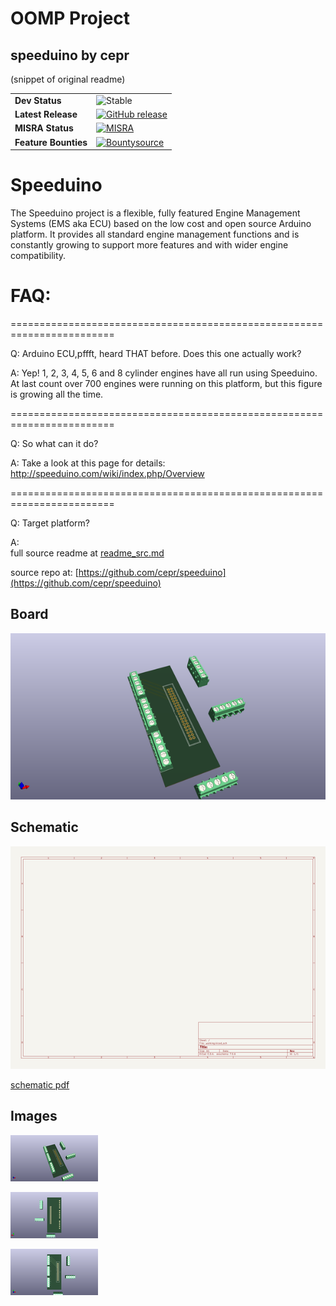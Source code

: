 # OOMP Project  
## speeduino  by cepr  
  
(snippet of original readme)  
  
  
| |  |  
| --- | --- |  
| **Dev Status** | ![Stable](https://img.shields.io/badge/Status-Stable-green.svg) |  
| **Latest Release** | [![GitHub release](https://img.shields.io/github/release/noisymime/speeduino.svg)](https://github.com/noisymime/speeduino/releases/tag/201903) |  
| **MISRA Status** | [![MISRA](https://img.shields.io/travis/noisymime/speeduino.svg)](https://travis-ci.org/noisymime/speeduino/) |  
| **Feature Bounties** | [![Bountysource](https://img.shields.io/bountysource/team/speeduino/activity.svg)](https://www.bountysource.com/teams/speeduino)  
  
Speeduino  
=========  
  
The Speeduino project is a flexible, fully featured Engine Management Systems (EMS aka ECU) based on the low cost and open source Arduino platform. It provides all standard engine management functions and is constantly growing to support more features and with wider engine compatibility.   
  
FAQ:  
=========  
  
========================================================================  
  
Q: Arduino ECU,pffft, heard THAT before. Does this one actually work?  
  
A: Yep! 1, 2, 3, 4, 5, 6 and 8 cylinder engines have all run using Speeduino. At last count over 700 engines were running on this platform, but this figure is growing all the time.   
  
========================================================================  
  
Q: So what can it do?  
  
A: Take a look at this page for details: http://speeduino.com/wiki/index.php/Overview  
  
========================================================================  
  
Q: Target platform?  
  
A:  
  full source readme at [readme_src.md](readme_src.md)  
  
source repo at: [https://github.com/cepr/speeduino](https://github.com/cepr/speeduino)  
## Board  
  
[![working_3d.png](working_3d_600.png)](working_3d.png)  
## Schematic  
  
[![working_schematic.png](working_schematic_600.png)](working_schematic.png)  
  
[schematic pdf](working_schematic.pdf)  
## Images  
  
[![working_3d.png](working_3d_140.png)](working_3d.png)  
  
[![working_3d_back.png](working_3d_back_140.png)](working_3d_back.png)  
  
[![working_3d_front.png](working_3d_front_140.png)](working_3d_front.png)  
